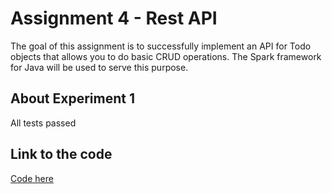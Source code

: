 # Assignment 4 - Rest API
The goal of this assignment is to successfully implement an API for Todo objects that allows you to do basic CRUD operations. The Spark framework for Java will be used to serve this purpose.

## About Experiment 1
All tests passed

## Link to the code
[Code here](https://github.com/FelixExDe/dat250-sparkjava-counter?organization=FelixExDe&organization=FelixExDe)